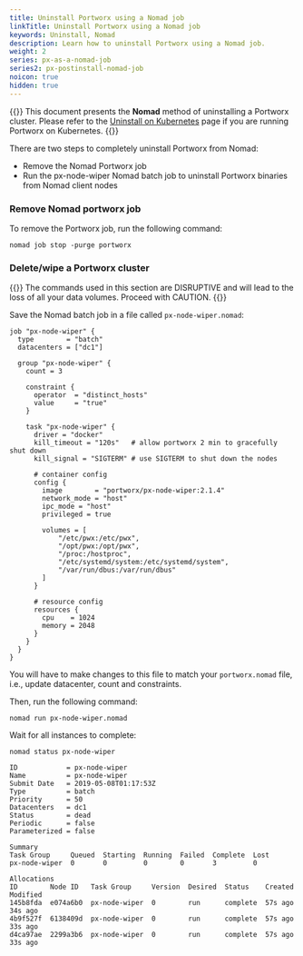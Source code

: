 ```yaml
---
title: Uninstall Portworx using a Nomad job
linkTitle: Uninstall Portworx using a Nomad job
keywords: Uninstall, Nomad
description: Learn how to uninstall Portworx using a Nomad job.
weight: 2
series: px-as-a-nomad-job
series2: px-postinstall-nomad-job
noicon: true
hidden: true
---
```


{{<info>}}
This document presents the **Nomad** method of uninstalling a Portworx cluster. Please refer to the [Uninstall on Kubernetes](/portworx-install-with-kubernetes/operate-and-maintain-on-kubernetes/uninstall/) page if you are running Portworx on Kubernetes.
{{</info>}}


There are two steps to completely uninstall Portworx from Nomad:

- Remove the Nomad Portworx job
- Run the px-node-wiper Nomad batch job to uninstall Portworx binaries from Nomad client nodes

### Remove Nomad portworx job

To remove the Portworx job, run the following command:

```text
nomad job stop -purge portworx
```

### Delete/wipe a Portworx cluster

{{<info>}}
The commands used in this section are DISRUPTIVE and will lead to the loss of all your data volumes. Proceed with CAUTION.
{{</info>}}

Save the Nomad batch job in a file called `px-node-wiper.nomad`:

```text
job "px-node-wiper" {
  type        = "batch"
  datacenters = ["dc1"]

  group "px-node-wiper" {
    count = 3

    constraint {
      operator  = "distinct_hosts"
      value     = "true"
    }

    task "px-node-wiper" {
      driver = "docker"
      kill_timeout = "120s"   # allow portworx 2 min to gracefully shut down
      kill_signal = "SIGTERM" # use SIGTERM to shut down the nodes

      # container config
      config {
        image        = "portworx/px-node-wiper:2.1.4"
        network_mode = "host"
        ipc_mode = "host"
        privileged = true

        volumes = [
            "/etc/pwx:/etc/pwx",
            "/opt/pwx:/opt/pwx",
            "/proc:/hostproc",
            "/etc/systemd/system:/etc/systemd/system",
            "/var/run/dbus:/var/run/dbus"
        ]
      }

      # resource config
      resources {
        cpu    = 1024
        memory = 2048
      }
    }
  }
}
```

You will have to make changes to this file to match your `portworx.nomad` file, i.e., update datacenter, count and constraints.

Then, run the following command:

```text
nomad run px-node-wiper.nomad
```

Wait for all instances to complete:

```text
nomad status px-node-wiper
```

```output
ID            = px-node-wiper
Name          = px-node-wiper
Submit Date   = 2019-05-08T01:17:53Z
Type          = batch
Priority      = 50
Datacenters   = dc1
Status        = dead
Periodic      = false
Parameterized = false

Summary
Task Group     Queued  Starting  Running  Failed  Complete  Lost
px-node-wiper  0       0         0        0       3         0

Allocations
ID        Node ID   Task Group     Version  Desired  Status    Created  Modified
145b8fda  e074a6b0  px-node-wiper  0        run      complete  57s ago  34s ago
4b9f527f  6138409d  px-node-wiper  0        run      complete  57s ago  33s ago
d4ca97ae  2299a3b6  px-node-wiper  0        run      complete  57s ago  33s ago
```
